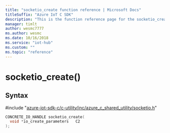 ```yaml
---                             
title: "socketio_create function reference | Microsoft Docs" 
titleSuffix: "Azure IoT C SDK"            
description: "This is the function reference page for the socketio_create() function in the Azure IoT C SDK. This SDK is used with Azure IoT Hub and Azure IoT Hub Device Provisioning Service"            
manager: timlt                 
author: wesmc7777              
ms.author: wesmc               
ms.date: 10/16/2018                    
ms.service: "iot-hub"             
ms.custom: ""                
ms.topic: "reference"        
---                            
```


# socketio_create()

## Syntax

\#include "[azure-iot-sdk-c/c-utility/inc/azure_c_shared_utility/socketio.h](../socketio-h.md)"  
```C
CONCRETE_IO_HANDLE socketio_create(
  void *io_create_parameters   C2
);
```

